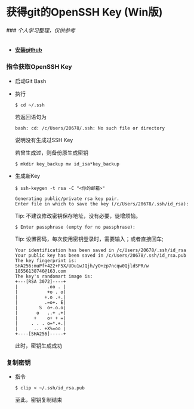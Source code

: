 # 获得git的OpenSSH Key (Win版)

###### ### 个人学习整理，仅供参考

+ ####  [安装github](.\安装git软件.md)


### 指令获取OpenSSH Key

+ 启动Git Bash

+ 执行 

  ```
  $ cd ~/.ssh
  ```

  若返回语句为

  ```
  bash: cd: /c/Users/20678/.ssh: No such file or directory
  ```

  说明没有生成过SSH Key

  若曾生成过，则备份原生成密钥

  ```
  $ mkdir key_backup mv id_isa*key_backup
  ```

+ 生成新Key

  ```
  $ ssh-keygen -t rsa -C "<你的邮箱>"
  ```

  ```
  Generating public/private rsa key pair.
  Enter file in which to save the key (/c/Users/20678/.ssh/id_rsa):
  ```

  Tip: 不建议修改密钥保存地址，没有必要，徒增烦恼。

  ```
  $ Enter passphrase (empty for no passphrase):
  ```

  Tip: 设置密码，每次使用密钥登录时，需要输入；或者直接回车;

  ```
  Your identification has been saved in /c/Users/20678/.ssh/id_rsa
  Your public key has been saved in /c/Users/20678/.ssh/id_rsa.pub
  The key fingerprint is:
  SHA256:muPf+422+F5X/UDu1wJQjh/yO+zp7ncqw0QjldSPR/w 18556138746@163.com
  The key's randomart image is:
  +---[RSA 3072]----+
  |           .oo . |
  |           +o . o|
  |          +.o .+.|
  |          .=o+. E|
  |        S  o+.o.o|
  |       o   ..+ .+|
  |      +    o+ + =|
  |     . . . o=*.+.|
  |      ... +X%=oo |
  +----[SHA256]-----+
  ```

  此时，密钥生成成功

### 复制密钥

+ 指令

  ```
  $ clip < ~/.ssh/id_rsa.pub
  ```

  至此，密钥复制结束
